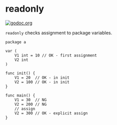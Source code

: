 # readonly

[![godoc.org][godoc-badge]][godoc]

`readonly` checks assignment to package variables.

```
package a

var (
	V1 int = 10 // OK - first assignment
	V2 int
)

func init() {
	V1 = 20  // OK - in init
	V2 = 100 // OK - in init
}

func main() {
	V1 = 30  // NG
	V2 = 200 // NG
	// assign
	V2 = 300 // OK - explicit assign
}
```

<!-- links -->
[godoc]: https://godoc.org/github.com/tenntenn/underlying
[godoc-badge]: https://img.shields.io/badge/godoc-reference-4F73B3.svg?style=flat-square&label=%20godoc.org

